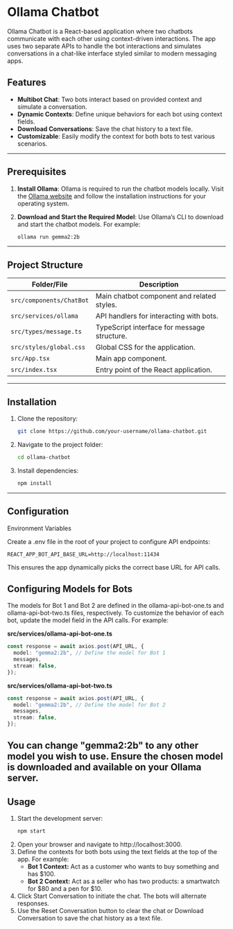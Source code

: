 # Ollama Chatbot

Ollama Chatbot is a React-based application where two chatbots communicate with each other using context-driven interactions. The app uses two separate APIs to handle the bot interactions and simulates conversations in a chat-like interface styled similar to modern messaging apps.

## Features

- **Multibot Chat**: Two bots interact based on provided context and simulate a conversation.
- **Dynamic Contexts**: Define unique behaviors for each bot using context fields.
- **Download Conversations**: Save the chat history to a text file.
- **Customizable**: Easily modify the context for both bots to test various scenarios.

---
## Prerequisites

1. **Install Ollama**:
   Ollama is required to run the chatbot models locally. Visit the [Ollama website](https://ollama.com/) and follow the installation instructions for your operating system.

2. **Download and Start the Required Model**:
Use Ollama’s CLI to download and start the chatbot models. For example:
    ```bash
    ollama run gemma2:2b
    ```
---
## Project Structure

| Folder/File                  | Description                                  |
|------------------------------|----------------------------------------------|
| `src/components/ChatBot`     | Main chatbot component and related styles.  |
| `src/services/ollama`        | API handlers for interacting with bots.     |
| `src/types/message.ts`       | TypeScript interface for message structure. |
| `src/styles/global.css`      | Global CSS for the application.             |
| `src/App.tsx`                | Main app component.                         |
| `src/index.tsx`              | Entry point of the React application.       |
---

## Installation

1. Clone the repository:
   ```bash
   git clone https://github.com/your-username/ollama-chatbot.git
   ```

2.	Navigate to the project folder:
    ```bash
    cd ollama-chatbot
    ```

3.	Install dependencies:
    ```bash
    npm install
    ```

---
## Configuration
Environment Variables

Create a .env file in the root of your project to configure API endpoints:

    REACT_APP_BOT_API_BASE_URL=http://localhost:11434

This ensures the app dynamically picks the correct base URL for API calls.

## Configuring Models for Bots
The models for Bot 1 and Bot 2 are defined in the ollama-api-bot-one.ts and ollama-api-bot-two.ts files, respectively. To customize the behavior of each bot, update the model field in the API calls. For example:

**src/services/ollama-api-bot-one.ts**
```typescript
const response = await axios.post(API_URL, {
  model: "gemma2:2b", // Define the model for Bot 1
  messages,
  stream: false,
});
```

**src/services/ollama-api-bot-two.ts**
```typescript
const response = await axios.post(API_URL, {
  model: "gemma2:2b", // Define the model for Bot 2
  messages,
  stream: false,
});
```
You can change "gemma2:2b" to any other model you wish to use. Ensure the chosen model is downloaded and available on your Ollama server.
---
## Usage
1.	Start the development server:
    ```bash
    npm start
    ```
2.	Open your browser and navigate to http://localhost:3000.
3.	Define the contexts for both bots using the text fields at the top of the app. For example:
    - **Bot 1 Context:** Act as a customer who wants to buy something and has $100.
    - **Bot 2 Context:** Act as a seller who has two products: a smartwatch for $80 and a pen for $10.
4.	Click Start Conversation to initiate the chat. The bots will alternate responses.
5.	Use the Reset Conversation button to clear the chat or Download Conversation to save the chat history as a text file.